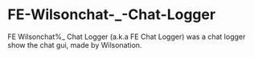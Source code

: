 # FE-Wilsonchat-_-Chat-Logger
FE Wilsonchat%_ Chat Logger (a.k.a FE Chat Logger) was a chat logger show the chat gui, made by Wilsonation.
